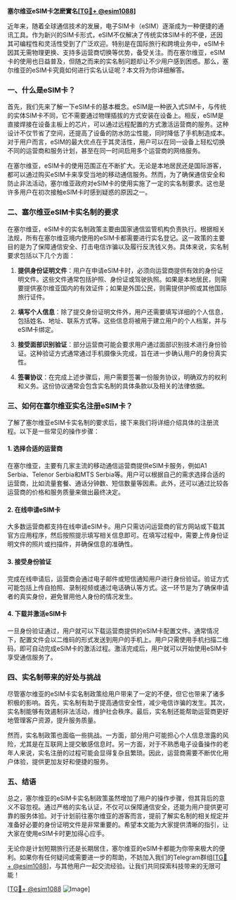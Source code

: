 **塞尔维亚eSIM卡怎麽實名[[TG💪+ @esim1088](https://t.me/s/esim1088)]**

近年来，随着全球通信技术的发展，电子SIM卡（eSIM）逐渐成为一种便捷的通讯工具。作为新兴的SIM卡形式，eSIM不仅解决了传统实体SIM卡的不便，还因其可编程性和灵活性受到了广泛欢迎。特别是在国际旅行和跨境业务中，eSIM卡因其无需物理更换、支持多运营商切换等优势，备受关注。而在塞尔维亚，eSIM卡的使用也日益普及，但随之而来的实名制问题却让不少用户感到困惑。那么，塞尔维亚的eSIM卡究竟如何进行实名认证呢？本文将为你详细解答。

### 一、什么是eSIM卡？

首先，我们先来了解一下eSIM卡的基本概念。eSIM是一种嵌入式SIM卡，与传统的实体SIM卡不同，它不需要通过物理插拔的方式安装在设备上。相反，eSIM是直接焊接在设备主板上的芯片，可以通过远程配置的方式激活运营商的服务。这种设计不仅节省了空间，还提高了设备的防水防尘性能，同时降低了手机制造成本。对于用户而言，eSIM的最大优点在于其灵活性，用户可以在同一设备上轻松切换不同的运营商和服务计划，甚至在同一时间启用多个运营商的网络服务。

在塞尔维亚，eSIM卡的使用范围正在不断扩大。无论是本地居民还是国际游客，都可以通过购买eSIM卡来享受当地的移动通信服务。然而，为了确保通信安全和防止非法活动，塞尔维亚政府对eSIM卡的使用实施了一定的实名制要求。这也是许多用户在初次接触eSIM卡时感到疑惑的原因之一。

### 二、塞尔维亚eSIM卡实名制的要求

在塞尔维亚，eSIM卡的实名制政策主要由国家通信监管机构负责执行。根据相关法规，所有在塞尔维亚境内使用的eSIM卡都需要进行实名登记。这一政策的主要目的是为了保障通信安全、打击电信诈骗以及履行反洗钱义务。具体来说，实名制要求包括以下几个方面：

1. **提供身份证明文件**：用户在申请eSIM卡时，必须向运营商提供有效的身份证明文件。这些文件通常包括护照、身份证或驾驶执照。如果是本地居民，则需要提供塞尔维亚国内的有效证件；如果是外国公民，则需提供护照或其他国际旅行证件。

2. **填写个人信息**：除了提交身份证明文件外，用户还需要填写详细的个人信息，包括姓名、地址、联系方式等。这些信息将被用于建立用户的个人档案，并与eSIM卡绑定。

3. **接受面部识别验证**：部分运营商可能会要求用户通过面部识别技术进行身份验证。这种验证方式通常通过手机摄像头完成，旨在进一步确认用户的身份真实性。

4. **签署协议**：在完成上述步骤后，用户需要签署一份服务协议，明确双方的权利和义务。这份协议通常会包含实名制的具体条款以及相关的法律依据。

### 三、如何在塞尔维亚实名注册eSIM卡？

了解了塞尔维亚eSIM卡实名制的要求后，接下来我们将详细介绍具体的注册流程。以下是一些常见的操作步骤：

#### 1. 选择合适的运营商

在塞尔维亚，主要有几家主流的移动通信运营商提供eSIM卡服务，例如A1 Serbia、Telenor Serbia和MTS Serbia等。用户可以根据自己的需求选择合适的运营商，比如流量套餐、通话分钟数、短信数量等因素。此外，还可以通过比较各运营商的价格和服务质量来做出最终决定。

#### 2. 在线申请eSIM卡

大多数运营商都支持在线申请eSIM卡。用户只需访问运营商的官方网站或下载其官方应用程序，然后按照提示填写相关信息即可。在填写过程中，需要上传身份证明文件的照片或扫描件，并确保信息的准确性。

#### 3. 接受身份验证

完成在线申请后，运营商会通过电子邮件或短信通知用户进行身份验证。验证方式可能包括上传自拍照、录制视频或通过电话确认等方式。这一环节是为了确保申请者的真实身份，避免冒用他人身份的情况发生。

#### 4. 下载并激活eSIM卡

一旦身份验证通过，用户就可以下载运营商提供的eSIM卡配置文件。通常情况下，配置文件会以二维码的形式发送到用户的手机上。用户只需使用手机扫描二维码，即可自动完成eSIM卡的激活过程。激活完成后，用户就可以开始使用eSIM卡享受通信服务了。

### 四、实名制带来的好处与挑战

尽管塞尔维亚的eSIM卡实名制政策给用户带来了一定的不便，但它也带来了诸多积极的影响。首先，实名制有助于提高通信安全性，减少电信诈骗的发生。其次，实名制能够有效遏制非法活动，维护社会秩序。最后，实名制还能帮助运营商更好地管理客户资源，提升服务质量。

然而，实名制政策也面临一些挑战。一方面，部分用户可能担心个人信息泄露的风险，尤其是在互联网上提交敏感信息时。另一方面，对于不熟悉电子设备操作的老年人来说，实名注册的过程可能会显得复杂且繁琐。因此，运营商需要不断优化用户体验，提供更加友好和便捷的服务。

### 五、结语

总之，塞尔维亚的eSIM卡实名制政策虽然增加了用户的操作步骤，但其背后的意义不容忽视。通过严格的实名认证，不仅可以保障通信安全，还能为用户提供更可靠的服务体验。对于计划前往塞尔维亚的游客而言，提前了解实名制的相关规定并准备好必要的身份证明文件是非常重要的。希望本文能为大家提供清晰的指引，让大家在使用eSIM卡时更加得心应手。

无论你是计划短期旅行还是长期居住，塞尔维亚的eSIM卡都能为你带来极大的便利。如果你有任何疑问或需要进一步的帮助，不妨加入我们的Telegram群组[[TG💪+ @esim1088](https://t.me/s/esim1088)]，与其他用户一起交流经验。让我们共同探索科技带来的无限可能！

[[TG💪+ @esim1088](https://t.me/s/esim1088) ![Image](https://i.postimg.cc/4NQfJmqS/Snipaste-2025-05-13-00-14-12.png)]
